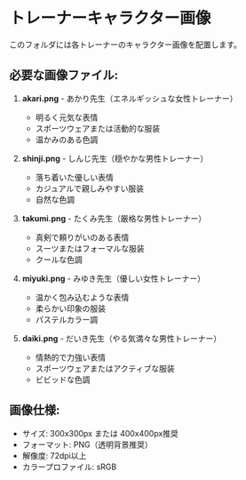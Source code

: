 # トレーナーキャラクター画像

このフォルダには各トレーナーのキャラクター画像を配置します。

## 必要な画像ファイル:

1. **akari.png** - あかり先生（エネルギッシュな女性トレーナー）
   - 明るく元気な表情
   - スポーツウェアまたは活動的な服装
   - 温かみのある色調

2. **shinji.png** - しんじ先生（穏やかな男性トレーナー）
   - 落ち着いた優しい表情
   - カジュアルで親しみやすい服装
   - 自然な色調

3. **takumi.png** - たくみ先生（厳格な男性トレーナー）
   - 真剣で頼りがいのある表情
   - スーツまたはフォーマルな服装
   - クールな色調

4. **miyuki.png** - みゆき先生（優しい女性トレーナー）
   - 温かく包み込むような表情
   - 柔らかい印象の服装
   - パステルカラー調

5. **daiki.png** - だいき先生（やる気満々な男性トレーナー）
   - 情熱的で力強い表情
   - スポーツウェアまたはアクティブな服装
   - ビビッドな色調

## 画像仕様:
- サイズ: 300x300px または 400x400px推奨
- フォーマット: PNG（透明背景推奨）
- 解像度: 72dpi以上
- カラープロファイル: sRGB